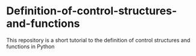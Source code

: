 # Definition-of-control-structures-and-functions
This repository is a short tutorial to the definition of control structures and functions in Python
